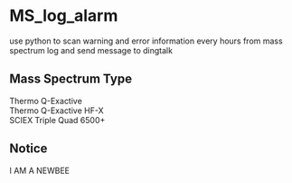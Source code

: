 # MS_log_alarm
use python to scan warning and error information every hours from mass spectrum log and send message to dingtalk 
## Mass Spectrum Type
Thermo Q-Exactive  
Thermo Q-Exactive HF-X  
SCIEX Triple Quad 6500+
## Notice
I AM A NEWBEE
